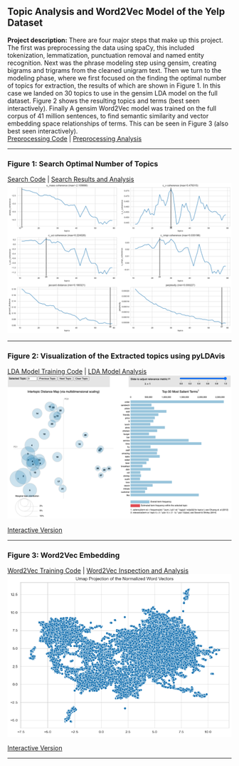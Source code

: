 ## Topic Analysis and Word2Vec Model of the Yelp Dataset

**Project description:** There are four major steps that make up this project. The first was preprocessing the data using spaCy, this included tokenization, lemmatization, punctuation removal and named entity recognition. Next was the phrase modeling step using gensim, creating bigrams and trigrams from the cleaned unigram text. Then we turn to the modeling phase, where we first focused on the finding the optimal number of topics for extraction, the results of which are shown in Figure 1. In this case we landed on 30 topics to use in the gensim LDA model on the full dataset. Figure 2 shows the resulting topics and terms (best seen interactively). Finally A gensim Word2Vec model was trained on the full corpus of 41 million sentences, to find semantic similarity and vector embedding space relationships of terms. This can be seen in Figure 3 (also best seen interactively).<br>
[Preprocessing Code](https://github.com/Alkoopman85/Word2Vec-and-Topic-Analysis-Yelp-Reviews/blob/main/prep_text.py) | [Preprocessing Analysis](https://github.com/Alkoopman85/Word2Vec-and-Topic-Analysis-Yelp-Reviews/blob/main/inspect_prepared_text.ipynb)

---

### Figure 1: Search Optimal Number of Topics
[Search Code](https://github.com/Alkoopman85/Word2Vec-and-Topic-Analysis-Yelp-Reviews/blob/main/search_for_best_num_topics.py) | [Search Results and Analysis](https://github.com/Alkoopman85/Word2Vec-and-Topic-Analysis-Yelp-Reviews/blob/main/num_topics_search_results.ipynb)
<img src="images/topic_search.png?raw=true"/>

---
### Figure 2: Visualization of the Extracted topics using pyLDAvis
[LDA Model Training Code](https://github.com/Alkoopman85/Word2Vec-and-Topic-Analysis-Yelp-Reviews/blob/main/train_lda_model_prep_vis.py) | [LDA Model  Analysis](https://github.com/Alkoopman85/Word2Vec-and-Topic-Analysis-Yelp-Reviews/blob/main/lda_yelp_reviews.ipynb)
<img src="images/static_lda_vis.png?raw=true"/>

[Interactive Version](/images/lda_vis.html)

---
### Figure 3: Word2Vec Embedding
[Word2Vec Training Code](https://github.com/Alkoopman85/Word2Vec-and-Topic-Analysis-Yelp-Reviews/blob/main/train_word2vec.py) | [Word2Vec Inspection and Analysis](https://github.com/Alkoopman85/Word2Vec-and-Topic-Analysis-Yelp-Reviews/blob/main/Yelp_2_Vec_results.ipynb)
<img src="images/word_vectors_all.png?raw=true"/>

[Interactive Version](/images/word_vectors.html)

---